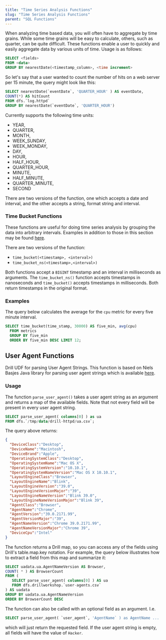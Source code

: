 ```yaml
---
title: "Time Series Analysis Functions"
slug: "Time Series Analysis Functions"
parent: "SQL Functions"
---
```

<!-- TODO: when were these introduced?

**Introduced in release:** 1.14.
-->

When analyzing time based data, you will often have to aggregate by time grains.  While some time grains will be easy to calculate, others, such as quarter, can be quite difficult.  These functions enable a user to quickly and easily aggregate data by various units of time.  Usage is as follows:

```sql
SELECT <fields>
FROM <data>
GROUP BY nearestDate(<timestamp_column>, <time increment>
```

So let's say that a user wanted to count the number of hits on a web server per 15 minute, the query might look like this:

```sql
SELECT nearestDate(`eventDate`, 'QUARTER_HOUR' ) AS eventDate,
COUNT(*) AS hitCount
FROM dfs.`log.httpd`
GROUP BY nearestDate(`eventDate`, 'QUARTER_HOUR')
```
Currently supports the following time units:
 * YEAR,
 * QUARTER,
 * MONTH,
 * WEEK_SUNDAY,
 * WEEK_MONDAY,
 * DAY,
 * HOUR,
 * HALF_HOUR,
 * QUARTER_HOUR,
 * MINUTE,
 * HALF_MINUTE,
 * QUARTER_MINUTE,
 * SECOND

There are two versions of the function, one which accepts a date and interval, and the other accepts a string, format string and interval.

### Time Bucket Functions

These functions are useful for doing time series analysis by grouping the data into arbitrary intervals.  Examples in addition to those in this section may be found [here](https://blog.timescale.com/blog/simplified-time-series-analytics-using-the-time_bucket-function/).

There are two versions of the function:
* `time_bucket(<timestamp>, <interval>)`
* `time_bucket_ns(<timestamp>,<interval>)`

Both functions accept a `BIGINT` timestamp and an interval in milliseconds as arguments. The `time_bucket_ns()` function accepts timestamps in nanoseconds and `time_bucket()` accepts timestamps in milliseconds.  Both return timestamps in the original format.

### Examples

The query below calculates the average for the `cpu` metric for every five minute interval.

```sql
SELECT time_bucket(time_stamp, 30000) AS five_min, avg(cpu)
  FROM metrics
  GROUP BY five_min
  ORDER BY five_min DESC LIMIT 12;
```

## User Agent Functions

Drill UDF for parsing User Agent Strings.  This function is based on Niels Basjes Java library for parsing user agent strings which is available [here](https://github.com/nielsbasjes/yauaa).

### Usage

The function `parse_user_agent()` takes a user agent string as an argument and returns a map of the available fields. Note that not every field will be present in every user agent string.

```sql
SELECT parse_user_agent( columns[0] ) as ua
FROM dfs.`/tmp/data/drill-httpd/ua.csv`;
```

The query above returns:

```json
{
  "DeviceClass":"Desktop",
  "DeviceName":"Macintosh",
  "DeviceBrand":"Apple",
  "OperatingSystemClass":"Desktop",
  "OperatingSystemName":"Mac OS X",
  "OperatingSystemVersion":"10.10.1",
  "OperatingSystemNameVersion":"Mac OS X 10.10.1",
  "LayoutEngineClass":"Browser",
  "LayoutEngineName":"Blink",
  "LayoutEngineVersion":"39.0",
  "LayoutEngineVersionMajor":"39",
  "LayoutEngineNameVersion":"Blink 39.0",
  "LayoutEngineNameVersionMajor":"Blink 39",
  "AgentClass":"Browser",
  "AgentName":"Chrome",
  "AgentVersion":"39.0.2171.99",
  "AgentVersionMajor":"39",
  "AgentNameVersion":"Chrome 39.0.2171.99",
  "AgentNameVersionMajor":"Chrome 39",
  "DeviceCpu":"Intel"
}
```

The function returns a Drill map, so you can access any of the fields using Drill's table.map.key notation. For example, the query below illustrates how to extract a field from this map and summarize it:

```sql
SELECT uadata.ua.AgentNameVersion AS Browser,
COUNT( * ) AS BrowserCount
FROM (
   SELECT parse_user_agent( columns[0] ) AS ua
   FROM dfs.drillworkshop.`user-agents.csv`
) AS uadata
GROUP BY uadata.ua.AgentNameVersion
ORDER BY BrowserCount DESC
```

The function can also be called with an optional field as an argument. I.e.

```sql
SELECT parse_user_agent( `user_agent`, 'AgentName` ) as AgentName ...
```

which will just return the requested field. If the user agent string is empty, all fields will have the value of `Hacker`.

